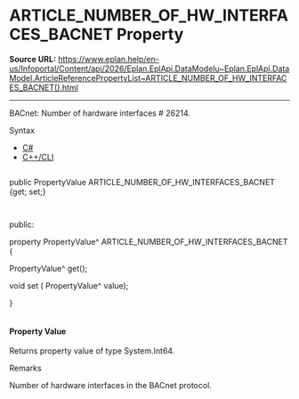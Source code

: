 # ARTICLE_NUMBER_OF_HW_INTERFACES_BACNET Property

**Source URL:** https://www.eplan.help/en-us/Infoportal/Content/api/2026/Eplan.EplApi.DataModelu~Eplan.EplApi.DataModel.ArticleReferencePropertyList~ARTICLE_NUMBER_OF_HW_INTERFACES_BACNET().html

---

BACnet: Number of hardware interfaces # 26214.

Syntax

- [C#](#i-syntax-CS)
- [C++/CLI](#i-syntax-CPP2005)

```
```
public PropertyValue ARTICLE_NUMBER_OF_HW_INTERFACES_BACNET {get; set;}
```
```

```
```
public:

property PropertyValue^ ARTICLE_NUMBER_OF_HW_INTERFACES_BACNET {

   PropertyValue^ get();

   void set (    PropertyValue^ value);

}
```
```

#### Property Value

Returns property value of type System.Int64.

Remarks

Number of hardware interfaces in the BACnet protocol.
